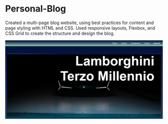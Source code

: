 # Personal-Blog
Created a multi-page blog website, using best practices for content and page styling with HTML and CSS. Used responsive layouts, Flexbox, and CSS Grid to create the structure and design the blog.

![alt text](https://github.com/iamrahull/Personal-Blog/blob/master/Project%20Screenshots/BlogSpot%20First%20View.jpg?raw=true)
